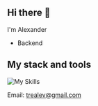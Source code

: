 ## Hi there 👋
I'm Alexander

- Backend
  
## My stack and tools

![My Skills](https://skillicons.dev/icons?i=github,go,html,css,postgres)

Email: trealev@gmail.com
